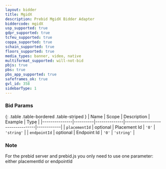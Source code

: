 ```yaml
---
layout: bidder
title: MgidX
description: Prebid MgidX Bidder Adapter
biddercode: mgidX
usp_supported: true
gdpr_supported: true
tcfeu_supported: true
coppa_supported: true
schain_supported: true
floors_supported: true
media_types: banner, video, native
multiformat_supported: will-not-bid
pbjs: true
pbs: true
pbs_app_supported: true
safeframes_ok: true
gvl_id: 358
sidebarType: 1
---
```


### Bid Params

{: .table .table-bordered .table-striped }
| Name          | Scope    | Description  | Example                         | Type       |
|---------------|----------|--------------|---------------------------------|------------|
| `placementId` | optional | Placement Id | `'0'`                           | `'string'` |
| `endpointId`  | optional | Endpoint Id  | `'0'`                           | `'string'` |

### Note

For the prebid server and prebid.js you only need to use one parameter: either placementId or endpointId
